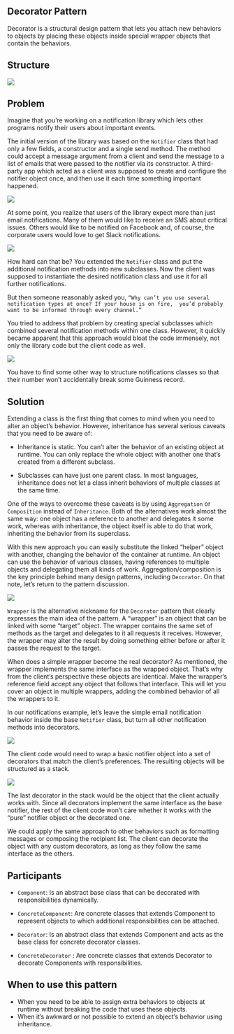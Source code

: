## Decorator Pattern
Decorator is a structural design pattern that lets you attach new behaviors to objects by placing these objects inside 
special wrapper objects that contain the behaviors.

## Structure
![](../../../../../../../../docs/img/decorator-pattern.png)

## Problem
Imagine that you’re working on a notification library which lets other programs notify their users about important 
events.

The initial version of the library was based on the `Notifier` class that had only a few fields, a constructor and a 
single send method. The method could accept a message argument from a client and send the message to a list of emails 
that were passed to the notifier via its constructor. A third-party app which acted as a client was supposed to create 
and configure the notifier object once, and then use it each time something important happened.

![](../../../../../../../../docs/img/decorator-pattern-notification-problem.png)

At some point, you realize that users of the library expect more than just email notifications. 
Many of them would like to receive an SMS about critical issues. Others would like to be notified on Facebook and, of 
course, the corporate users would love to get Slack notifications.

![](../../../../../../../../docs/img/decorator-pattern-notification-problem-compounded.png)

How hard can that be? You extended the `Notifier` class and put the additional notification methods into new subclasses. 
Now the client was supposed to instantiate the desired notification class and use it for all further notifications.

But then someone reasonably asked you, `“Why can’t you use several notification types at once? If your house is on fire, 
you’d probably want to be informed through every channel.”`

You tried to address that problem by creating special subclasses which combined several notification methods within one 
class. However, it quickly became apparent that this approach would bloat the code immensely, not only the library code 
but the client code as well.

![](../../../../../../../../docs/img/decorator-pattern-notification-problem-explosion.png)

You have to find some other way to structure notifications classes so that their number won’t accidentally break some 
Guinness record.

## Solution
Extending a class is the first thing that comes to mind when you need to alter an object’s behavior. 
However, inheritance has several serious caveats that you need to be aware of:

- Inheritance is static. You can’t alter the behavior of an existing object at runtime. You can only replace the
 whole object with another one that’s created from a different subclass.
 
- Subclasses can have just one parent class. In most languages, inheritance does not let a class inherit behaviors of
 multiple classes at the same time.

One of the ways to overcome these caveats is by using `Aggregation` or `Composition` instead of `Inheritance`. 
Both of the alternatives work almost the same way: one object has a reference to another and delegates it some work, 
whereas with inheritance, the object itself is able to do that work, inheriting the behavior from its superclass.

With this new approach you can easily substitute the linked “helper” object with another, changing the behavior of the 
container at runtime. An object can use the behavior of various classes, having references to multiple objects and 
delegating them all kinds of work. Aggregation/composition is the key principle behind many design patterns, including 
`Decorator`. On that note, let’s return to the pattern discussion.

![](../../../../../../../../docs/img/decorator-pattern-solution-inheritance-vs-aggregation.png)

`Wrapper` is the alternative nickname for the `Decorator` pattern that clearly expresses the main idea of the pattern. 
A “wrapper” is an object that can be linked with some “target” object. 
The wrapper contains the same set of methods as the target and delegates to it all requests it receives. 
However, the wrapper may alter the result by doing something either before or after it passes the request to the target.

When does a simple wrapper become the real decorator? 
As mentioned, the wrapper implements the same interface as the wrapped object. 
That’s why from the client’s perspective these objects are identical. 
Make the wrapper’s reference field accept any object that follows that interface. 
This will let you cover an object in multiple wrappers, adding the combined behavior of all the wrappers to it.

In our notifications example, let’s leave the simple email notification behavior inside the base `Notifier` class, 
but turn all other notification methods into decorators.

![](../../../../../../../../docs/img/decorator-pattern-notification-solution.png)

The client code would need to wrap a basic notifier object into a set of decorators that match the client’s preferences. 
The resulting objects will be structured as a stack.

![](../../../../../../../../docs/img/decorator-pattern-notification-solution-expounded.png)

The last decorator in the stack would be the object that the client actually works with. 
Since all decorators implement the same interface as the base notifier, the rest of the client code won’t care whether 
it works with the “pure” notifier object or the decorated one.

We could apply the same approach to other behaviors such as formatting messages or composing the recipient list. 
The client can decorate the object with any custom decorators, as long as they follow the same interface as the others.

## Participants
- `Component`: Is an abstract base class that can be decorated with responsibilities dynamically.

- `ConcreteComponent`: Are concrete classes that extends Component to represent objects to which additional
 responsibilities can be attached.

- `Decorator`: Is an abstract class that extends Component and acts as the base class for concrete decorator classes.

- `ConcreteDecorator` : Are concrete classes that extends Decorator to decorate Components with responsibilities.

## When to use this pattern
- When you need to be able to assign extra behaviors to objects at runtime without breaking the code that uses these 
objects.
- When it’s awkward or not possible to extend an object’s behavior using inheritance.

